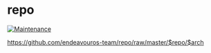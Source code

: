 # repo

[![Maintenance](https://img.shields.io/maintenance/yes/2025.svg)]()

https://github.com/endeavouros-team/repo/raw/master/$repo/$arch

